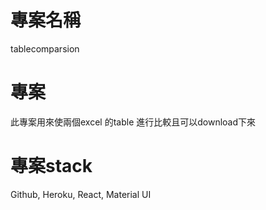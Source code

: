 # 專案名稱
tablecomparsion
# 專案
此專案用來使兩個excel 的table 進行比較且可以download下來

# 專案stack
Github, Heroku, React, Material UI